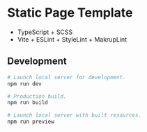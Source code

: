 # Static Page Template

- TypeScript + SCSS
- Vite + ESLint + StyleLint + MakrupLint

## Development

```bash
# Launch local server for development.
npm run dev

# Production build.
npm run build

# Launch local server with built resources.
npm run preview
```
